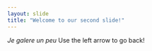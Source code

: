 ```yaml
---
layout: slide
title: "Welcome to our second slide!"
---
```

*Je galere un peu*
Use the left arrow to go back!
